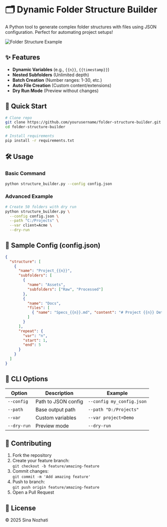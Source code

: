 # 🗂 Dynamic Folder Structure Builder

A Python tool to generate complex folder structures with files using JSON configuration. Perfect for automating project setups!

![Folder Structure Example](screenshots/folder_structure.png)

## ✨ Features
- **Dynamic Variables** (e.g., `{{n}}`, `{{timestamp}}`)
- **Nested Subfolders** (Unlimited depth)
- **Batch Creation** (Number ranges: 1-30, etc.)
- **Auto File Creation** (Custom content/extensions)
- **Dry Run Mode** (Preview without changes)

## 🚀 Quick Start
```bash
# Clone repo
git clone https://github.com/yourusername/folder-structure-builder.git
cd folder-structure-builder

# Install requirements
pip install -r requirements.txt
```

## 🛠 Usage
### Basic Command
```bash
python structure_builder.py --config config.json
```

### Advanced Example
```bash
# Create 50 folders with dry run
python structure_builder.py \
  --config config.json \
  --path "C:/Projects" \
  --var client=Acme \
  --dry-run
```

## 📝 Sample Config (config.json)
```json
{
  "structure": [
    {
      "name": "Project_{{n}}",
      "subfolders": [
        {
          "name": "Assets",
          "subfolders": ["Raw", "Processed"]
        },
        {
          "name": "Docs",
          "files": [
            { "name": "Specs_{{n}}.md", "content": "# Project {{n}} Details" }
          ]
        }
      ],
      "repeat": {
        "var": "n",
        "start": 1,
        "end": 5
      }
    }
  ]
}
```

## 🔧 CLI Options
| Option | Description | Example |
|--------|-------------|---------|
| `--config` | Path to JSON config | `--config my_config.json` |
| `--path` | Base output path | `--path "D:/Projects"` |
| `--var` | Custom variables | `--var project=Demo` |
| `--dry-run` | Preview mode | `--dry-run` |

## 🤝 Contributing
1. Fork the repository
2. Create your feature branch:  
   `git checkout -b feature/amazing-feature`
3. Commit changes:  
   `git commit -m 'Add amazing feature'`
4. Push to branch:  
   `git push origin feature/amazing-feature`
5. Open a Pull Request

## 📜 License
© 2025 Sina Nozhati
